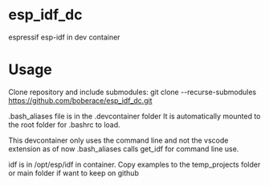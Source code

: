 # esp_idf_dc
espressif esp-idf in dev container

# Usage

Clone repository and include submodules:
git clone --recurse-submodules https://github.com/boberace/esp_idf_dc.git

.bash_aliases file is in the .devcontainer folder It is automatically mounted to the root folder for .bashrc to load.


This devcontainer  only uses the command line and not the vscode extension as of now
.bash_aliases calls get_idf for command line use.

idf is in /opt/esp/idf in container.  Copy examples to the temp_projects folder or main folder if want to keep on github
